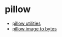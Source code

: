 # pillow

- [pillow utilities](https://github.com/gaoxinge/something/tree/master/learn%20python/pillow/pillow%20utilities)
- [pillow image to bytes](https://github.com/gaoxinge/something/tree/master/learn%20python/pillow/pillow%20image%20to%20bytes)